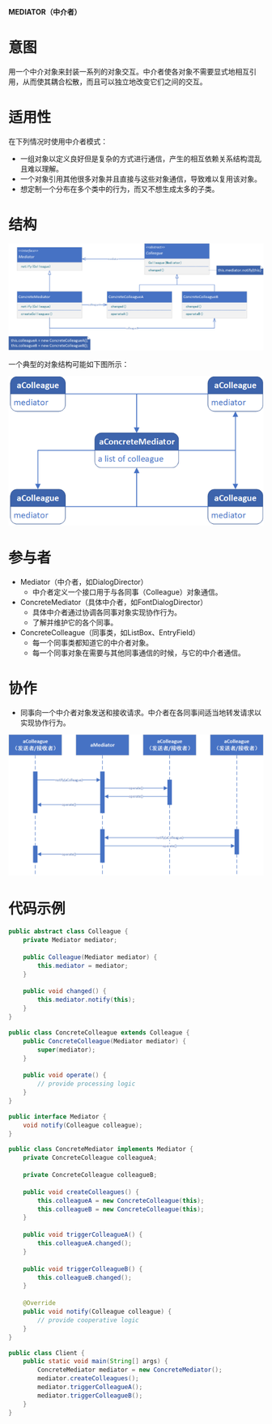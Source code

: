**MEDIATOR（中介者）**

# 意图

用一个中介对象来封装一系列的对象交互。中介者使各对象不需要显式地相互引用，从而使其耦合松散，而且可以独立地改变它们之间的交互。

# 适用性

在下列情况时使用中介者模式：

* 一组对象以定义良好但是复杂的方式进行通信，产生的相互依赖关系结构混乱且难以理解。
* 一个对象引用其他很多对象并且直接与这些对象通信，导致难以复用该对象。
* 想定制一个分布在多个类中的行为，而又不想生成太多的子类。

# 结构

![class diagram](./assets/class.png)

一个典型的对象结构可能如下图所示：

![object diagram](./assets/object.png)

# 参与者

* Mediator（中介者，如DialogDirector）
    * 中介者定义一个接口用于与各同事（Colleague）对象通信。
* ConcreteMediator（具体中介者，如FontDialogDirector）
    * 具体中介者通过协调各同事对象实现协作行为。
    * 了解并维护它的各个同事。
* ConcreteColleague（同事类，如ListBox、EntryField）
    * 每一个同事类都知道它的中介者对象。
    * 每一个同事对象在需要与其他同事通信的时候，与它的中介者通信。

# 协作

* 同事向一个中介者对象发送和接收请求。中介者在各同事间适当地转发请求以实现协作行为。

![sequence diagram](./assets/sequence.png)

# 代码示例

```java
public abstract class Colleague {
    private Mediator mediator;

    public Colleague(Mediator mediator) {
        this.mediator = mediator;
    }

    public void changed() {
        this.mediator.notify(this);
    }
}
```

```java
public class ConcreteColleague extends Colleague {
    public ConcreteColleague(Mediator mediator) {
        super(mediator);
    }

    public void operate() {
        // provide processing logic
    }
}
```

```java
public interface Mediator {
    void notify(Colleague colleague);
}
```

```java
public class ConcreteMediator implements Mediator {
    private ConcreteColleague colleagueA;

    private ConcreteColleague colleagueB;

    public void createColleagues() {
        this.colleagueA = new ConcreteColleague(this);
        this.colleagueB = new ConcreteColleague(this);
    }

    public void triggerColleagueA() {
        this.colleagueA.changed();
    }

    public void triggerColleagueB() {
        this.colleagueB.changed();
    }

    @Override
    public void notify(Colleague colleague) {
        // provide cooperative logic
    }
}
```

```java
public class Client {
    public static void main(String[] args) {
        ConcreteMediator mediator = new ConcreteMediator();
        mediator.createColleagues();
        mediator.triggerColleagueA();
        mediator.triggerColleagueB();
    }
}
```

